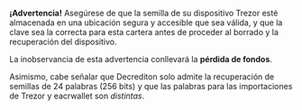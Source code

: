 **¡Advertencia!** Asegúrese de que la semilla de su dispositivo Trezor esté almacenada en una
ubicación segura y accesible que sea válida, y que la clave sea la correcta
para esta cartera antes de proceder al borrado y la recuperación del dispositivo.

La inobservancia de esta advertencia conllevará la **pérdida de fondos**.

Asimismo, cabe señalar que Decrediton solo admite la recuperación de semillas
de 24 palabras (256 bits) y que las palabras para las importaciones de Trezor y eacrwallet son *distintas*.
